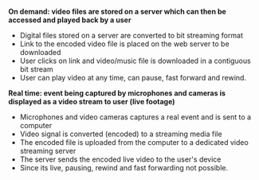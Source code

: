 
**On demand: video files are stored on a server which can then be accessed and played back by a user**
- Digital files stored on a server are converted to bit streaming format
- Link to the encoded video file is placed on the web server to be downloaded
- User clicks on link and video/music file is downloaded in a contiguous bit stream
- User can play video at any time, can pause, fast forward and rewind.


**Real time: event being captured by microphones and cameras is displayed as a video stream to user (live footage)**
- Microphones and video cameras captures a real event and is sent to a computer
- Video signal is converted (encoded) to a streaming media file
- The encoded file is uploaded from the computer to a dedicated video streaming server
- The server sends the encoded live video to the user's device
- Since its live, pausing, rewind and fast forwarding not possible.